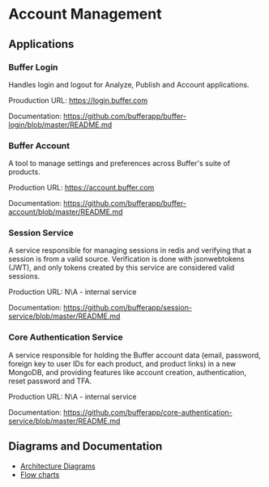 # Account Management

## Applications

### Buffer Login

Handles login and logout for Analyze, Publish and Account applications.

Prouduction URL: https://login.buffer.com

Documentation: https://github.com/bufferapp/buffer-login/blob/master/README.md

### Buffer Account

A tool to manage settings and preferences across Buffer's suite of products.

Production URL: https://account.buffer.com

Documentation: https://github.com/bufferapp/buffer-account/blob/master/README.md

### Session Service

A service responsible for managing sessions in redis and verifying that a session is from a valid source. Verification is done with jsonwebtokens (JWT), and only tokens created by this service are considered valid sessions.

Production URL: N\A - internal service

Documentation: https://github.com/bufferapp/session-service/blob/master/README.md


### Core Authentication Service

A service responsible for holding the Buffer account data (email, password, foreign key to user IDs for each product, and product links) in a new MongoDB, and providing features like account creation, authentication, reset password and TFA.

Production URL: N\A - internal service

Documentation: https://github.com/bufferapp/core-authentication-service/blob/master/README.md

## Diagrams and Documentation

- [Architecture Diagrams](architecture.md)
- [Flow charts](flow-charts.md)
